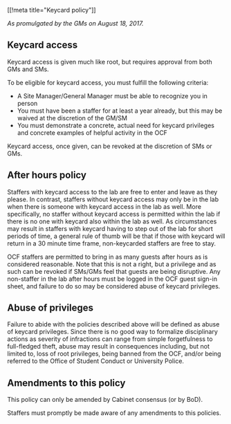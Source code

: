 [[!meta title="Keycard policy"]]

_As promulgated by the GMs on August 18, 2017._


## Keycard access

Keycard access is given much like root, but requires approval from both GMs and
SMs.

To be eligible for keycard access, you must fulfill the following criteria:

 - A Site Manager/General Manager must be able to recognize you in person
 - You must have been a staffer for at least a year already, but this may be
   waived at the discretion of the GM/SM
 - You must demonstrate a concrete, actual need for keycard privileges and
   concrete examples of helpful activity in the OCF

Keycard access, once given, can be revoked at the discretion of SMs or GMs.


## After hours policy

Staffers with keycard access to the lab are free to enter and leave as they
please. In contrast, staffers without keycard access may only be in the lab
when there is someone with keycard access in the lab as well. More
specifically, no staffer without keycard access is permitted within the lab if
there is no one with keycard also within the lab as well. As circumstances may
result in staffers with keycard having to step out of the lab for short periods
of time, a general rule of thumb will be that if those with keycard will return
in a 30 minute time frame, non-keycarded staffers are free to stay.

OCF staffers are permitted to bring in as many guests after hours as is
considered reasonable. Note that this is not a right, but a privilege and as
such can be revoked if SMs/GMs feel that guests are being disruptive. Any
non-staffer in the lab after hours must be logged in the OCF guest sign-in
sheet, and failure to do so may be considered abuse of keycard privileges.


## Abuse of privileges

Failure to abide with the policies described above will be defined as abuse of
keycard privileges. Since there is no good way to formalize disciplinary
actions as severity of infractions can range from simple forgetfulness to
full-fledged theft, abuse may result in consequences including, but not limited
to, loss of root privileges, being banned from the OCF, and/or being referred
to the Office of Student Conduct or University Police.


## Amendments to this policy

This policy can only be amended by Cabinet consensus (or by BoD).

Staffers must promptly be made aware of any amendments to this policies.
